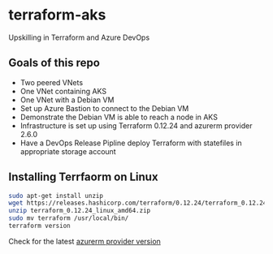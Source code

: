 # terraform-aks
Upskilling in Terraform and Azure DevOps


## Goals of this repo
 - Two peered VNets
 - One VNet containing AKS
 - One VNet with a Debian VM
 - Set up Azure Bastion to connect to the Debian VM
 - Demonstrate the Debian VM is able to reach a node in AKS
 - Infrastructure is set up using Terraform 0.12.24 and azurerm provider 2.6.0
 - Have a DevOps Release Pipline deploy Terraform with statefiles in appropriate storage account



## Installing Terrfaorm on Linux
```bash
sudo apt-get install unzip
wget https://releases.hashicorp.com/terraform/0.12.24/terraform_0.12.24_linux_amd64.zip
unzip terraform_0.12.24_linux_amd64.zip
sudo mv terraform /usr/local/bin/
terraform version
```

Check for the latest [azurerm provider version](https://github.com/terraform-providers/terraform-provider-azurerm/blob/master/CHANGELOG.md)

